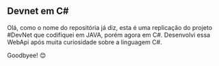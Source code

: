 ## Devnet em C#

Olá, como o nome do repositória já diz, esta é uma replicação do projeto #DevNet que codifiquei em JAVA, porém agora em C#.
Desenvolvi essa WebApi após muita curiosidade sobre a linguagem C#.

Goodbyee! 😊
